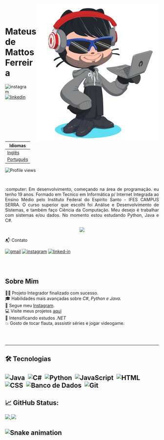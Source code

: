 
<img align="right" width="400px" style="margin-top:0" src="Capturar-removebg-preview.png">

</br>
</br>

<div dsplay="inline-block">
 
 <h1 align="left">Mateus de Mattos Ferreira</h1>
 <a href="https://www.instagram.com/mateusmattos2/">
    <img align="left" width="80px" src="https://i.ibb.co/qkGSp1D/instagram.png" alt="instagram" style="vertical-align:top;">
  </a> 
  
  <a href="https://www.linkedin.com/in/mateus-ferreira-270259180/">
    <img width="80px" src="https://i.ibb.co/RyZx12b/linkedin.png" alt="linkedin" style="vertical-align:top;">
  </a>
</div>

<br />
<br />

|  Idiomas    |
|-----------|
|[Inglês](README.md)| 
|[Português](readme_ptBR.md)| 
 

<p align="left"> <img src="https://komarev.com/ghpvc/?username=mateusmattos1&color=blue" alt="Profile views" /> </p>

<br />

<p align="justify"> 
  :computer: Em desenvolvimento, começando na área de programação. eu tenho 19 anos.  Formado em Tecnico em Informática p/ Internet Integrada ao Ensino Médio pelo Instituto Federal do Espírito Santo - IFES CAMPUS SERRA. O curso superior que escolhi foi Análise e Desenvolvimento de Sistemas, e também faço Ciência da Computação. Meu desejo é trabalhar  com sistemas e/ou dados. No momento estou estudando Python, Java e C#.
</p>

<p align="center">
  <img src="https://super.abril.com.br/wp-content/uploads/2016/09/super_imggato_digitando_0.gif" width="350">
</p>

📬 Contato

[![gmail](https://img.shields.io/badge/Gmail-D14836?style=for-the-badge&logo=Gmail&logoColor=white)](mailto:mailto:mateusmattos327@gmail.com)
[![instagram](https://img.shields.io/badge/Instagram-E4405F?style=for-the-badge&logo=instagram&logoColor=white)](https://www.instagram.com/mateusmattos2/)
[![linked-in](https://img.shields.io/badge/Linkedin-0077B5?style=for-the-badge&logo=LinkedIn&logoColor=white)](https://www.linkedin.com/in/mateus-ferreira-270259180/)
   
<br />
<br />
<!-- About -->

## Sobre Mim 
  👩‍🎓 Projeto Integrador finalizado com sucesso.
  <br />
  🎓 Habilidades mais avançadas sobre *C#*, *Python e Java.* 
  <br />
  🔆 Segue meu [Instagram](https://www.instagram.com/mateusmattos2/). 
  <br />
  💻 Visite meus projetos [aqui](https://github.com/mateusmattos1?tab=repositories)
  <br />
  🔷 Intensificando estudos *.NET*  
  💥 Gosto de tocar flauta, asssistir séries e jogar videogame.
  
<br><br>

---

## 🛠 Tecnologias

![Java](https://img.shields.io/badge/-Java-05122A?style=for-the-badge&logo=Java&logoColor=java)&nbsp;
![C#](https://img.shields.io/badge/C%23-239120?style=for-the-badge&logo=c-sharp&logoColor=white)&nbsp;
![Python](https://img.shields.io/badge/Python-14354C?style=for-the-badge&logo=python&logoColor=white)&nbsp;
![JavaScript](https://img.shields.io/badge/-JavaScript-05122A?style=for-the-badge&logo=JAVASCRIPT&logoColor=javascript)&nbsp;
![HTML](https://img.shields.io/badge/-HTML-05122A?style=for-the-badge&logo=HTML5&logoColor=html)&nbsp;
![CSS](https://img.shields.io/badge/-CSS-2C8EBB?style=for-the-badge&logo=CSS3&logoColor=css)&nbsp;
![Banco de Dados](https://img.shields.io/badge/MySQL-00000F?style=for-the-badge&logo=mysql&logoColor=white)&nbsp;
![Git](https://img.shields.io/badge/-Git-05122A?style=for-the-badge&logo=GIT&logoColor=git)&nbsp;
---

## 📈 GitHub Status:

<p align="left"> 
<a href="https://github.com/mateusmattos1">
  <img height="200em" src="https://github-readme-stats-eight-theta.vercel.app/api?username=mateusmattos1&show_icons=true&theme=algolia&include_all_commits=true&count_private=true"/>
  <img height="200em" src="https://github-readme-stats-eight-theta.vercel.app/api/top-langs/?username=mateusmattos1&layout=compact&langs_count=8&theme=algolia"/>
</a>
</p>

![Snake animation](https://github.com/mateusmattos1/mateusmattos1/blob/output/github-contribution-grid-snake.svg)&nbsp;
---
